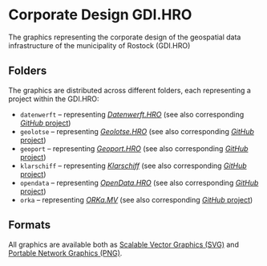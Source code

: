 # Corporate Design GDI.HRO

The graphics representing the corporate design of the geospatial data infrastructure of the municipality of Rostock (GDI.HRO)

## Folders

The graphics are distributed across different folders, each representing a project within the GDI.HRO:

- `datenwerft` – representing [*Datenwerft.HRO*](https://geo.sv.rostock.de/datenwerft) (see also corresponding [*GitHub* project](https://github.com/rostock/datenwerft))
- `geolotse` – representing [*Geolotse.HRO*](https://geo.sv.rostock.de) (see also corresponding [*GitHub* project](https://github.com/rostock/geolotse))
- `geoport` – representing [*Geoport.HRO*](https://geoport-hro.de) (see also corresponding [*GitHub* project](https://github.com/rostock/geoporthro))
- `klarschiff` – representing [*Klarschiff*](https://klarschiff-hro.de) (see also corresponding [*GitHub* project](https://github.com/bfpi/klarschiff-backoffice))
- `opendata` – representing [*OpenData.HRO*](https://opendata-hro.de) (see also corresponding [*GitHub* project](https://github.com/rostock/ckanext-hro_theme))
- `orka` – representing [*ORKa.MV*](https://orka-mv.de) (see also corresponding [*GitHub* project](https://github.com/rostock/orka-app))

## Formats

All graphics are available both as [Scalable Vector Graphics (SVG)](http://en.wikipedia.org/wiki/Svg) and [Portable Network Graphics (PNG)](http://en.wikipedia.org/wiki/Portable_Network_Graphics).
